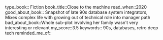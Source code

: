 type_book:: Fiction
book_title::Close to the machine
read_when::2020
good_about_book:: Snapshot of late 90s database system integrators, Mixes complex life with growing out of technical role into manager path
bad_about_book::Whole sub-plot involving her family wasn't very interesting or relevant
my_score::3.5
keywords:: 90s, databases, retro deep tech
reminded_me_of:: 